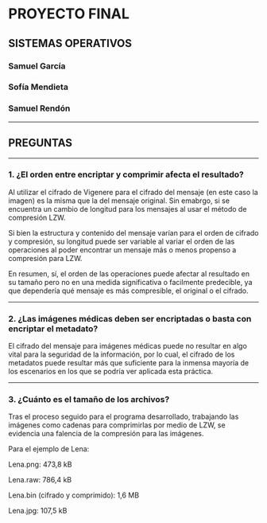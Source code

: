 # PROYECTO FINAL
## SISTEMAS OPERATIVOS
### Samuel García
### Sofía Mendieta
### Samuel Rendón

<hr>


## PREGUNTAS

<hr>

### 1. ¿El orden entre encriptar y comprimir afecta el resultado?

Al utilizar el cifrado de Vigenere para el cifrado del mensaje (en este caso la imagen) es la misma que la del mensaje original. Sin emabrgo, si se encuentra un cambio de longitud para los mensajes al usar el método de compresión LZW. 

Si bien la estructura y contenido del mensaje varían para el orden de cifrado y compresión, su longitud puede ser variable al variar el orden de las operaciones al poder encontrar un mensaje más o menos propenso a compresión para LZW.

En resumen, sí, el orden de las operaciones puede afectar al resultado en su tamaño pero no en una medida significativa o facilmente predecible, ya que dependería qué mensaje es más compresible, el original o el cifrado.


<hr>

### 2. ¿Las imágenes médicas deben ser encriptadas o basta con encriptar el metadato?

El cifrado del mensaje para imágenes médicas puede no resultar en algo vital para la seguridad de la información, por lo cual, el cifrado de los metadatos puede resultar más que suficiente para la inmensa mayoría de los escenarios en los que se podría ver aplicada esta práctica.


<hr>

### 3. ¿Cuánto es el tamaño de los archivos?

Tras el proceso seguido para el programa desarrollado, trabajando las imágenes como cadenas para comprimirlas por medio de LZW, se evidencia una falencia de la compresión para las imágenes. 

Para el ejemplo de Lena:

Lena.png: 473,8 kB

Lena.raw: 786,4 kB

Lena.bin (cifrado y comprimido): 1,6 MB

Lena.jpg: 107,5 kB